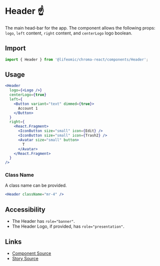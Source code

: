<!-- STORY -->

<br/>

# Header :point_up:

The main head-bar for the app. The component allows the following props: `logo`,
`left` content, `right` content, and `centerLogo` logo boolean.

## Import

```js
import { Header } from '@lifeomic/chroma-react/components/Header';
```

## Usage

```jsx
<Header
  logo={<Logo />}
  centerLogo={true}
  left={
    <Button variant="text" dimmed={true}>
      Account 1
    </Button>
  }
  right={
    <React.Fragment>
      <IconButton size="small" icon={Edit} />
      <IconButton size="small" icon={Trash2} />
      <Avatar size="small" button>
        T
      </Avatar>
    </React.Fragment>
  }
/>
```

### Class Name

A class name can be provided.

```jsx
<Header className="mr-4" />
```

## Accessibility

- The Header has `role="banner"`.
- The Header Logo, if provided, has `role="presentation"`.

## Links

- [Component Source](https://github.com/lifeomic/chroma-react/blob/master/src/components/Header/Header.tsx)
- [Story Source](https://github.com/lifeomic/chroma-react/blob/master/stories/components/Header/Header.stories.tsx)
